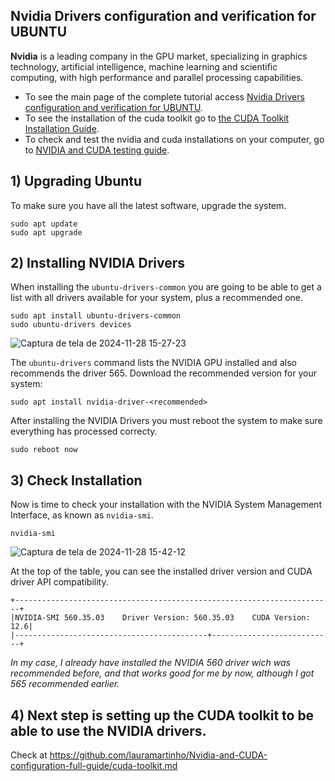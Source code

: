 ## Nvidia Drivers configuration and verification for UBUNTU 

**Nvidia** is a leading company in the GPU market, specializing in graphics technology, artificial intelligence, machine learning and scientific computing, with high performance and parallel processing capabilities. 

* To see the main page of the complete tutorial access [Nvidia Drivers configuration and verification for UBUNTU](https://github.com/lauramartinho/Nvidia-and-CUDA-configuration-full-guide).
* To see the installation of the cuda toolkit go to [the CUDA Toolkit Installation Guide](https://github.com/lauramartinho/Nvidia-and-CUDA-configuration-full-guide/blob/main/cuda-toolkit.md).
* To check and test the nvidia and cuda installations on your computer, go to [NVIDIA and CUDA testing guide](https://github.com/lauramartinho/Nvidia-and-CUDA-configuration-full-guide/blob/main/testing-cuda.md).

## 1) Upgrading Ubuntu
To make sure you have all the latest software, upgrade the system.
~~~
sudo apt update
sudo apt upgrade 
~~~

## 2) Installing NVIDIA Drivers
When installing the `ubuntu-drivers-common` you are going to be able to get a list with all drivers available for your system, plus a recommended one.
~~~
sudo apt install ubuntu-drivers-common
sudo ubuntu-drivers devices
~~~

![Captura de tela de 2024-11-28 15-27-23](https://github.com/user-attachments/assets/85850aa8-7f60-4612-89d7-c6ad3ff06cb7)

The `ubuntu-drivers` command lists the NVIDIA GPU installed and also recommends the driver 565. Download the recommended version for your system:
~~~
sudo apt install nvidia-driver-<recommended>
~~~

After installing the NVIDIA Drivers you must reboot the system to make sure everything has processed correcty.
~~~
sudo reboot now
~~~

## 3) Check Installation
Now is time to check your installation with the NVIDIA System Management Interface, as known as `nvidia-smi`. 
~~~
nvidia-smi
~~~
![Captura de tela de 2024-11-28 15-42-12](https://github.com/user-attachments/assets/86643d73-2aef-4afb-92b4-818f18f49035)

At the top of the table, you can see the installed driver version and CUDA driver API compatibility.
~~~
+-----------------------------------------------------------------------+
|NVIDIA-SMI 560.35.03    Driver Version: 560.35.03    CUDA Version: 12.6|
|-------------------------------------------+---------------------------+
~~~
_In my case, I already have installed the NVIDIA 560 driver wich was recommended before, and that works good for me by now, although I got 565 recommended earlier._

## 4) Next step is setting up the CUDA toolkit to be able to use the NVIDIA drivers. 
Check at https://github.com/lauramartinho/Nvidia-and-CUDA-configuration-full-guide/cuda-toolkit.md
